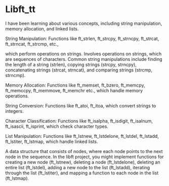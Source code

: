 # Libft_tt
I have been learning about various concepts, including string manipulation, memory allocation, and linked lists.

String Manipulation:
Functions like ft_strlen, ft_strcpy, ft_strncpy, ft_strcat, ft_strncat, ft_strcmp, etc.,

which perform operations on strings.
Involves operations on strings, which are sequences of characters. Common string manipulations include finding the length of a string (strlen), copying strings (strcpy, strncpy), concatenating strings (strcat, strncat), and comparing strings (strcmp, strncmp).

Memory Allocation:
Functions like ft_memset, ft_bzero, ft_memcpy, ft_memccpy, ft_memmove, ft_memchr etc., which handle memory operations.

String Conversion:
Functions like ft_atoi, ft_itoa, which convert strings to integers.

Character Classification:
Functions like ft_isalpha, ft_isdigit, ft_isalnum, ft_isascii, ft_isprint, which check character types.

List Manipulation:
Functions like ft_lstnew, ft_lstdelone, ft_lstdel, ft_lstadd, ft_lstiter, ft_lstmap, which handle linked lists.

A data structure that consists of nodes, where each node points to the next node in the sequence. In the libft project, you might implement functions for creating a new node (ft_lstnew), deleting a node (ft_lstdelone), deleting an entire list (ft_lstdel), adding a new node to the list (ft_lstadd), iterating through the list (ft_lstiter), and mapping a function to each node in the list (ft_lstmap).
